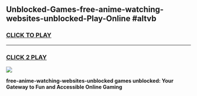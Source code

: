 
## Unblocked-Games-free-anime-watching-websites-unblocked-Play-Online #altvb
<h3>
<a href="https://news.freeplayer.one?title=free-anime-watching-websites-unblocked&ref=3">CLICK TO PLAY</a></h3>
<hr>

<h3>
<a href="https://news.freeplayer.one?title=free-anime-watching-websites-unblocked&ref=3">CLICK 2 PLAY</a>
  
</h3>

<a href="https://news.freeplayer.one?title=free-anime-watching-websites-unblocked&ref=3"><img src="https://clearcache.store/games.png"></a>


**free-anime-watching-websites-unblocked games unblocked: Your Gateway to Fun and Accessible Online Gaming**
